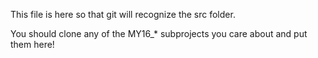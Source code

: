 This file is here so that git will recognize the src folder.

You should clone any of the MY16_* subprojects you care about and put them here!
